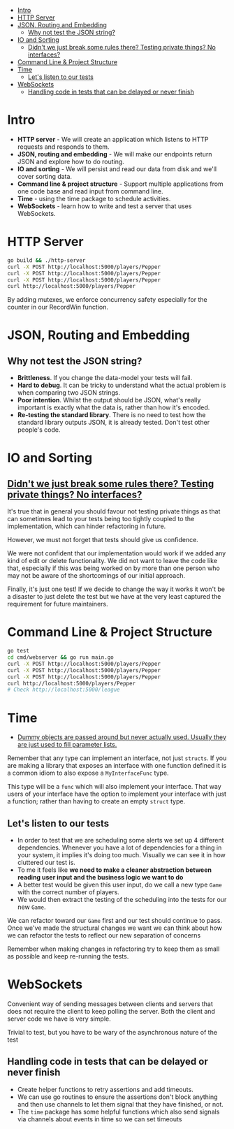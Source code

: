 - [Intro](#intro)
- [HTTP Server](#http-server)
- [JSON, Routing and Embedding](#json-routing-and-embedding)
  - [Why not test the JSON string?](#why-not-test-the-json-string)
- [IO and Sorting](#io-and-sorting)
  - [Didn't we just break some rules there? Testing private things? No interfaces?](#didnt-we-just-break-some-rules-there-testing-private-things-no-interfaces)
- [Command Line \& Project Structure](#command-line--project-structure)
- [Time](#time)
  - [Let's listen to our tests](#lets-listen-to-our-tests)
- [WebSockets](#websockets)
  - [Handling code in tests that can be delayed or never finish](#handling-code-in-tests-that-can-be-delayed-or-never-finish)

# Intro

- **HTTP server** - We will create an application which listens to HTTP requests and responds to them.
- **JSON, routing and embedding** - We will make our endpoints return JSON and explore how to do routing.
- **IO and sorting** - We will persist and read our data from disk and we'll cover sorting data.
- **Command line & project structure** - Support multiple applications from one code base and read input from command line.
- **Time** - using the time package to schedule activities.
- **WebSockets** - learn how to write and test a server that uses WebSockets.

# HTTP Server

```sh
go build && ./http-server
curl -X POST http://localhost:5000/players/Pepper
curl -X POST http://localhost:5000/players/Pepper
curl -X POST http://localhost:5000/players/Pepper
curl http://localhost:5000/players/Pepper
```

By adding mutexes, we enforce concurrency safety especially for the counter in our RecordWin function.

# JSON, Routing and Embedding

## Why not test the JSON string?

- **Brittleness**. If you change the data-model your tests will fail.
- **Hard to debug**. It can be tricky to understand what the actual problem is when comparing two JSON strings.
- **Poor intention**. Whilst the output should be JSON, what's really important is exactly what the data is, rather than how it's encoded.
- **Re-testing the standard library**. There is no need to test how the standard library outputs JSON, it is already tested. Don't test other people's code.

# IO and Sorting

## [Didn't we just break some rules there? Testing private things? No interfaces?](https://quii.gitbook.io/learn-go-with-tests/build-an-application/io#didnt-we-just-break-some-rules-there-testing-private-things-no-interfaces)

It's true that in general you should favour not testing private things as that can sometimes lead to your tests being too tightly coupled to the implementation, which can hinder refactoring in future.

However, we must not forget that tests should give us confidence.

We were not confident that our implementation would work if we added any kind of edit or delete functionality. We did not want to leave the code like that, especially if this was being worked on by more than one person who may not be aware of the shortcomings of our initial approach.

Finally, it's just one test! If we decide to change the way it works it won't be a disaster to just delete the test but we have at the very least captured the requirement for future maintainers.

# Command Line & Project Structure

```sh
go test
cd cmd/webserver && go run main.go
curl -X POST http://localhost:5000/players/Pepper
curl -X POST http://localhost:5000/players/Pepper
curl -X POST http://localhost:5000/players/Pepper
curl http://localhost:5000/players/Pepper
# Check http://localhost:5000/league
```

# Time

- [Dummy objects are passed around but never actually used. Usually they are just used to fill parameter lists.](https://martinfowler.com/articles/mocksArentStubs.html)

Remember that any type can implement an interface, not just `structs`. If you are making a library that exposes an interface with one function defined it is a common idiom to also expose a `MyInterfaceFunc` type.

This type will be a `func` which will also implement your interface. That way users of your interface have the option to implement your interface with just a function; rather than having to create an empty `struct` type.

## Let's listen to our tests

- In order to test that we are scheduling some alerts we set up 4 different dependencies. Whenever you have a lot of dependencies for a thing in your system, it implies it's doing too much. Visually we can see it in how cluttered our test is.
- To me it feels like **we need to make a cleaner abstraction between reading user input and the business logic we want to do**
- A better test would be given this user input, do we call a new type `Game` with the correct number of players.
- We would then extract the testing of the scheduling into the tests for our new `Game`.

We can refactor toward our `Game` first and our test should continue to pass. Once we've made the structural changes we want we can think about how we can refactor the tests to reflect our new separation of concerns

Remember when making changes in refactoring try to keep them as small as possible and keep re-running the tests.

# WebSockets

Convenient way of sending messages between clients and servers that does not require the client to keep polling the server. Both the client and server code we have is very simple.

Trivial to test, but you have to be wary of the asynchronous nature of the test

## Handling code in tests that can be delayed or never finish

- Create helper functions to retry assertions and add timeouts.
- We can use go routines to ensure the assertions don't block anything and then use channels to let them signal that they have finished, or not.
- The `time` package has some helpful functions which also send signals via channels about events in time so we can set timeouts

